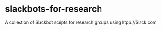 # slackbots-for-research
A collection of Slackbot scripts for research groups using htpp://Slack.com
